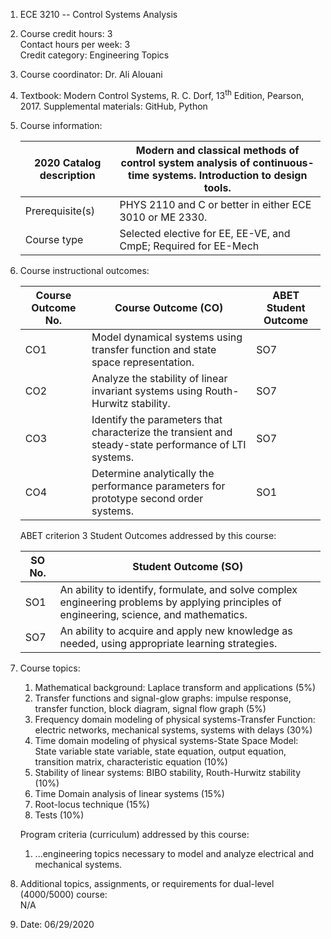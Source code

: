 1.  ECE 3210 -- Control Systems Analysis

2.  Course credit hours: 3  
    Contact hours per week: 3    
    Credit category: Engineering Topics

3.  Course coordinator: Dr. Ali Alouani

4.  Textbook: Modern Control Systems, R. C. Dorf, 13<sup>th</sup> Edition, Pearson, 2017. Supplemental materials: GitHub, Python

5. Course information:

   | 2020 Catalog description  | Modern and classical methods of control system analysis of continuous-time systems. Introduction to design tools. |
   |-------------------------- | ------------------------------------------------------------------------------------------------------------------|
   | Prerequisite(s)           | PHYS 2110 and C or better in either ECE 3010 or ME 2330. |
   | Course type               | Selected elective for EE, EE-VE, and CmpE; Required for EE-Mech |

6. Course instructional outcomes:  

   |   Course Outcome No. |   Course Outcome (CO)    | ABET Student  Outcome |
   | -------------------  | ------------------------ | -------------------- |
   | CO1                 | Model dynamical systems using transfer function and state space representation.  | SO7                   |
   | CO2         | Analyze the stability of linear invariant systems using Routh-Hurwitz stability.| SO7                  |
   | CO3         | Identify the parameters that characterize the  transient and steady-state performance of LTI systems.| SO7                  |
   | CO4         | Determine analytically the performance parameters for prototype second order systems.   | SO1                  |

   ABET criterion 3 Student Outcomes addressed by this course:

   | SO No. |  Student Outcome (SO)                                        |
   |----- | ---------------------------------------------------------------|
   | SO1 | An ability to identify, formulate, and solve complex engineering problems by applying principles of engineering, science, and mathematics.                                     |
   | SO7 | An ability to acquire and apply new knowledge as needed,  using appropriate learning strategies.                        |

7. Course topics:
   1.  Mathematical background: Laplace transform and applications (5%)
   2.  Transfer functions and signal-glow graphs: impulse response,
    transfer function, block diagram, signal flow graph (5%)
   3.  Frequency domain modeling of physical systems-Transfer Function:
    electric networks, mechanical systems, systems with delays (30%)
   4.  Time domain modeling of physical systems-State Space Model: State
    variable state variable, state equation, output equation,
    transition matrix, characteristic equation (10%)
   5.  Stability of linear systems: BIBO stability, Routh-Hurwitz stability
    (10%)
   6.  Time Domain analysis of linear systems (15%)
   7.  Root-locus technique (15%)
   8.  Tests (10%)

   Program criteria (curriculum) addressed by this course:  
   1. ...engineering topics necessary to model and analyze electrical and mechanical systems.

8.  Additional topics, assignments, or requirements for dual-level
    (4000/5000) course:\
    N/A

9.  Date: 06/29/2020
